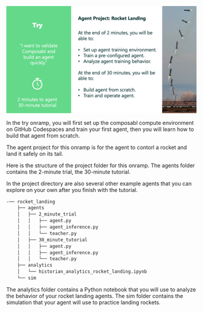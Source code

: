 ![diagram the "try" onramp to Composabl](./try.png)

In the try onramp, you will first set up the composabl compute environment on GitHub Codespaces and train your first agent, then you will learn how to build that agent from scratch.

The agent project for this onramp is for the agent to contorl a rocket and land it safely on its tail.

Here is the structure of the project folder for this onramp. The agents folder contains the 2-minute trial, the 30-minute tutorial.

In the project directory are also several other example agents that you can explore on your own after you finish with the tutorial.

```bash
-── rocket_landing
    ├── agents
    │   ├── 2_minute_trial
    │   │   ├── agent.py
    │   │   ├── agent_inference.py
    │   │   └── teacher.py
    │   ├── 30_minute_tutorial
    │   │   ├── agent.py
    │   │   ├── agent_inference.py
    │   │   └── teacher.py
    ├── analytics
    │   └── historian_analytics_rocket_landing.ipynb
    └── sim
```

The analytics folder contains a Python notebook that you will use to analyze the behavior of your rocket landing agents. The sim folder contains the simulation that your agent will use to practice landing rockets.

